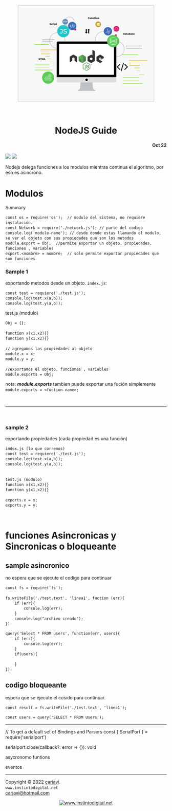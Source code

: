 <p align="center"><img src="https://raw.githubusercontent.com/carjavi/nodejs-guide/master/img/nodejs.png" height="300" alt=" " /></p>
<br>
<h1 align="center">NodeJS Guide</h1> 
<h4 align="right">Oct 22</h4>
<img src="https://img.shields.io/badge/OS-Linux%20GNU-yellowgreen">
<img src="https://img.shields.io/badge/OS-Windows%2011-blue">

<br>

Nodejs delega funciones a los modulos mientras continua el algoritmo, por eso es asincrono.

# Modulos
Summary
```
const os = require('os');  // modulo del sistema, no requiere instalación.
const Network = require('./network.js'); // parte del codigo 
console.log('module-name'); // desde donde estas llamando el modulo, se ver el objeto con sus propiedades que son los metodos
module.export = Obj;  //permite exportar un objeto, propiedades, funciones , variables
export.<nombre> = nombre;  // solo permite exportar propiedades que son funciones
```


### Sample 1
exportando metodos desde un objeto. ```index.js```: 
```
const test = requiere('./test.js');
console.log(test.x(a,b));
console.log(test.y(a,b));
```

test.js (modulo)
```
Obj = {};

function x(x1,x2){}
function y(x1,x2){}

// agregamos las propiedades al objeto
module.x = x;
module.y = y;

//exportamos el objeto, funciones , variables
module.exports = Obj;
```

nota: ***module.exports*** tambien puede exportar una fución simplemente
```module.exports = <fuction-name>;```

<br>

---

<br>

### sample 2
exportando propiedades (cada propiedad es una función)
```
index.js (lo que corremos)
const test = requiere('./test.js');
console.log(test.x(a,b));
console.log(test.y(a,b));


test.js (modulo)
function x(x1,x2){}
function y(x1,x2){}

exports.x = x;
exports.y = y;
```
<br>

# funciones Asincronicas y Sincronicas o bloqueante

## sample asincronico
no espera que se ejecute el codigo para continuar
```
const fs = require('fs');

fs.writeFile('./test.text', 'linea1', fuction (err){
    if (err){
        console.log(err);
    }
    console.log("archivo creado");
})
```

```
query('Select * FROM users', function(err, users){
    if (err){
        console.log(err);
    }
    if(users){

    }
});
```


## codigo bloqueante 
espera que se ejecute el cosido para continuar.
```
const result = fs.writeFile('./test.text', 'linea1');
```

```
const users = query('SELECT * FROM Users'); 
```



---
// To get a default set of Bindings and Parsers
const { SerialPort } = require('serialport')

serialport.close(callback?: error => {}): void

asycronomo funtions

eventos

---
Copyright &copy; 2022 [carjavi](https://github.com/carjavi). <br>
```www.instintodigital.net``` <br>
carjavi@hotmail.com <br>
<p align="center">
    <a href="https://instintodigital.net/" target="_blank"><img src="https://raw.githubusercontent.com/carjavi/nodejs-guide/master/img/developer.png" height="100" alt="www.instintodigital.net"></a>
</p>



